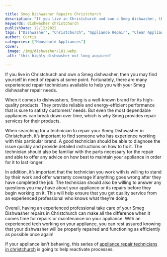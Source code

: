 ```yaml
---

title: Smeg Dishwasher Repairs Christchurch
description: "If you live in Christchurch and own a Smeg dishwasher, then you may find yourself in need of repairs at some point. Fortunately, t...find out now"
keywords: dishwasher christchurch
publishDate: 12/12/2022
tags: ["Dishwasher", "Christchurch", "Appliance Repair", "Clean Appliance"]
author: Curtis
categories: ["Household Appliances"]
cover: 
 image: /img/dishwasher/181.webp
 alt: 'this highly dishwasher not long acquired'

---
```


If you live in Christchurch and own a Smeg dishwasher, then you may find yourself in need of repairs at some point. Fortunately, there are many experienced repair technicians available to help you with your Smeg dishwasher repair needs. 

When it comes to dishwashers, Smeg is a well-known brand for its high-quality products. They provide reliable and energy-efficient performance that is sure to satisfy customers’ needs. But even the most dependable appliances can break down over time, which is why Smeg provides repair services for their products. 

When searching for a technician to repair your Smeg Dishwasher in Christchurch, it’s important to find someone who has experience working with this particular brand. A good technician should be able to diagnose the issue quickly and provide detailed instructions on how to fix it. The technician should also be familiar with the parts necessary for the repair and able to offer any advice on how best to maintain your appliance in order for it to last longer. 

In addition, it’s important that the technician you work with is willing to stand by their work and offer warranty coverage if anything goes wrong after they have completed the job. The technician should also be willing to answer any questions you may have about your appliance or its repairs before they begin working on it. This will help ensure that you get quality service from an experienced professional who knows what they’re doing. 

Overall, having an experienced professional take care of your Smeg Dishwasher repairs in Christchurch can make all the difference when it comes time for repairs or maintenance on your appliance. With an experienced tech working on your appliance, you can rest assured knowing that your dishwasher will be properly repaired and functioning as efficiently as possible once again!

If your appliance isn't behaving, this series of <a href="/pages/appliance-repair-technicians-in-christchurch/">appliance repair technicians in christchurch</a> is going to help reactivate processes.